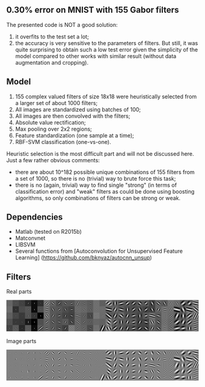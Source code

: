 ## 0.30% error on MNIST with 155 Gabor filters

The presented code is NOT a good solution: 
1) it overfits to the test set a lot; 
2) the accuracy is very sensitive to the parameters of filters.
But still, it was quite surprising to obtain such a low test error given the simplicity of the model compared
to other works with similar result (without data augmentation and cropping).

## Model
1. 155 complex valued filters of size 18x18 were heuristically selected from a larger set of about 1000 filters;
2. All images are standardized using batches of 100;
3. All images are then convolved with the filters;
4. Absolute value rectification;
5. Max pooling over 2x2 regions;
6. Feature standardization (one sample at a time);
7. RBF-SVM classification (one-vs-one).

Heuristic selection is the most difficult part and will not be discussed here. 
Just a few rather obvious comments:
- there are about 10^182 possible unique combinations of 155 filters from a set of 1000, 
so there is no (trivial) way to brute force this task;
- there is no (again, trivial) way to find single "strong" (in terms of classification error) and "weak" filters as
could be done using boosting algorithms, so only combinations of filters can be strong or weak.

## Dependencies
- Matlab (tested on R2015b)
- Matconvnet
- LIBSVM
- Several functions from
[Autoconvolution for Unsupervised Feature Learning] (https://github.com/bknyaz/autocnn_unsup)


## Filters

Real parts

![155_real](https://raw.githubusercontent.com/bknyaz/gabors/master/155_real.png)


Image parts

![155_imag](https://raw.githubusercontent.com/bknyaz/gabors/master/155_imag.png)
